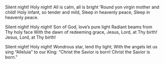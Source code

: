 Silent night! Holy night! 
All is calm, all is bright 
’Round yon virgin mother and child! 
Holy infant, so tender and mild, 
Sleep in heavenly peace, 
Sleep in heavenly peace.

Silent night! Holy night! 
Son of God, love’s pure light 
Radiant beams from Thy holy face 
With the dawn of redeeming grace, 
Jesus, Lord, at Thy birth! 
Jesus, Lord, at Thy birth!

Silent night! Holy night! 
Wondrous star, lend thy light; 
With the angels let us sing 
“Alleluia” to our King: 
“Christ the Savior is born! 
Christ the Savior is born.”